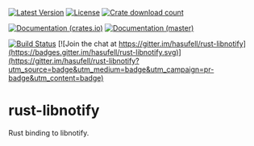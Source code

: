 [![Latest Version](https://img.shields.io/crates/v/libnotify.svg)](https://crates.io/crates/libnotify)
[![License](https://img.shields.io/github/license/hasufell/rust-libnotify.svg)](https://github.com/hasufell/rust-libnotify)
[![Crate download count](https://img.shields.io/crates/d/libnotify.svg)](https://crates.io/crates/libnotify)

[![Documentation (crates.io)](https://img.shields.io/badge/documentation-docs.rs-df3600.svg)](https://docs.rs/libnotify)
[![Documentation (master)](https://img.shields.io/badge/documentation-master-yellow.svg)](https://hasufell.github.io/rust-libnotify/)

[![Build Status](https://travis-ci.org/hasufell/rust-libnotify.svg)](https://travis-ci.org/hasufell/rust-libnotify)
[![Join the chat at https://gitter.im/hasufell/rust-libnotify](https://badges.gitter.im/hasufell/rust-libnotify.svg)](https://gitter.im/hasufell/rust-libnotify?utm_source=badge&utm_medium=badge&utm_campaign=pr-badge&utm_content=badge)

# rust-libnotify
Rust binding to libnotify.
